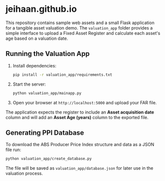# jeihaan.github.io

This repository contains sample web assets and a small Flask application for a tangible asset valuation demo. The `valuation_app` folder provides a simple interface to upload a Fixed Asset Register and calculate each asset's age based on a valuation date.

## Running the Valuation App

1. Install dependencies:
   ```bash
   pip install -r valuation_app/requirements.txt
   ```
2. Start the server:
   ```bash
   python valuation_app/mainapp.py
   ```
3. Open your browser at `http://localhost:5000` and upload your FAR file.

The application expects the register to include an **Asset acquisition date** column and will add an **Asset Age (years)** column to the exported file.

## Generating PPI Database

To download the ABS Producer Price Index structure and data as a JSON file run:

```bash
python valuation_app/create_database.py
```

The file will be saved as `valuation_app/database.json` for later use in the valuation process.
